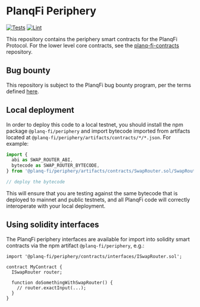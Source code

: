 # PlanqFi Periphery

[![Tests](https://github.com/planq-fi/periphery/workflows/Tests/badge.svg)](https://github.com/planq-fi/periphery/actions?query=workflow%3ATests)
[![Lint](https://github.com/planq-fi/periphery/workflows/Lint/badge.svg)](https://github.com/planq-fi/periphery/actions?query=workflow%3ALint)

This repository contains the periphery smart contracts for the PlanqFi Protocol.
For the lower level core contracts, see the [planq-fi-contracts](https://github.com/planq-fi/contracts)
repository.

## Bug bounty

This repository is subject to the PlanqFi bug bounty program,
per the terms defined [here](./bug-bounty.md).

## Local deployment

In order to deploy this code to a local testnet, you should install the npm package
`@planq-fi/periphery`
and import bytecode imported from artifacts located at
`@planq-fi/periphery/artifacts/contracts/*/*.json`.
For example:

```typescript
import {
  abi as SWAP_ROUTER_ABI,
  bytecode as SWAP_ROUTER_BYTECODE,
} from '@planq-fi/periphery/artifacts/contracts/SwapRouter.sol/SwapRouter.json'

// deploy the bytecode
```

This will ensure that you are testing against the same bytecode that is deployed to
mainnet and public testnets, and all PlanqFi code will correctly interoperate with
your local deployment.

## Using solidity interfaces

The PlanqFi periphery interfaces are available for import into solidity smart contracts
via the npm artifact `@planq-fi/periphery`, e.g.:

```solidity
import '@planq-fi/periphery/contracts/interfaces/ISwapRouter.sol';

contract MyContract {
  ISwapRouter router;

  function doSomethingWithSwapRouter() {
    // router.exactInput(...);
  }
}

```
